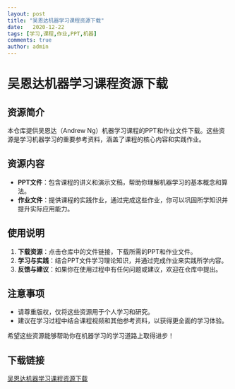 ```yaml
---
layout: post
title: "吴恩达机器学习课程资源下载"
date:   2020-12-22
tags: [学习,课程,作业,PPT,机器]
comments: true
author: admin
---
```

# 吴恩达机器学习课程资源下载

## 资源简介

本仓库提供吴恩达（Andrew Ng）机器学习课程的PPT和作业文件下载。这些资源是学习机器学习的重要参考资料，涵盖了课程的核心内容和实践作业。

## 资源内容

- **PPT文件**：包含课程的讲义和演示文稿，帮助你理解机器学习的基本概念和算法。
- **作业文件**：提供课程的实践作业，通过完成这些作业，你可以巩固所学知识并提升实际应用能力。

## 使用说明

1. **下载资源**：点击仓库中的文件链接，下载所需的PPT和作业文件。
2. **学习与实践**：结合PPT文件学习理论知识，并通过完成作业来实践所学内容。
3. **反馈与建议**：如果你在使用过程中有任何问题或建议，欢迎在仓库中提出。

## 注意事项

- 请尊重版权，仅将这些资源用于个人学习和研究。
- 建议在学习过程中结合课程视频和其他参考资料，以获得更全面的学习体验。

希望这些资源能够帮助你在机器学习的学习道路上取得进步！

## 下载链接

[吴恩达机器学习课程资源下载](https://pan.quark.cn/s/1b920d4a4561)